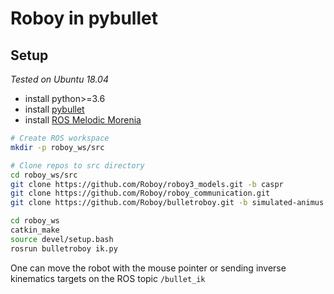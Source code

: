# Roboy in pybullet

## Setup 
*Tested on Ubuntu 18.04*
- install python>=3.6
- install [pybullet](https://github.com/bulletphysics/bullet3/blob/master/README.md#pybullet)
- install [ROS Melodic Morenia](http://wiki.ros.org/melodic/Installation/Ubuntu)

```bash
# Create ROS workspace
mkdir -p roboy_ws/src

# Clone repos to src directory
cd roboy_ws/src
git clone https://github.com/Roboy/roboy3_models.git -b caspr
git clone https://github.com/Roboy/roboy_communication.git
git clone https://github.com/Roboy/bulletroboy.git -b simulated-animus

cd roboy_ws
catkin_make
source devel/setup.bash
rosrun bulletroboy ik.py
```
One can move the robot with the mouse pointer or sending inverse kinematics targets on the ROS topic `/bullet_ik`